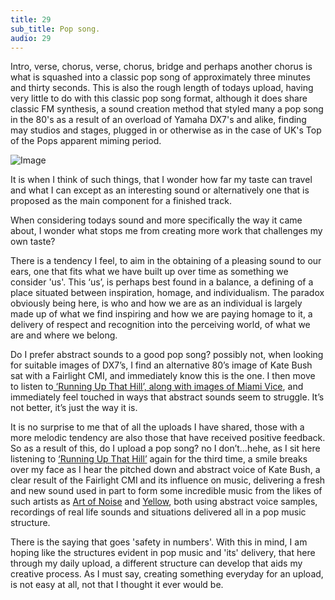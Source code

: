```yaml
---
title: 29
sub_title: Pop song.
audio: 29
---
```


Intro, verse, chorus, verse, chorus, bridge and perhaps another chorus is what is squashed into a classic pop song of approximately three minutes and thirty seconds. This is also the rough length of todays upload, having very little to do with this classic pop song format, although it does share classic FM synthesis, a sound creation method that styled many a pop song in the 80's as a result of an overload of Yamaha DX7's and alike, finding may studios and stages, plugged in or otherwise as in the case of UK's Top of the Pops apparent miming period.

![Image](/assets/img/Snd-29.jpg)

It is when I think of such things, that I wonder how far my taste can travel and what I can except as an interesting sound or alternatively one that is proposed as the main component for a finished track.

When considering todays sound and more specifically the way it came about, I wonder what stops me from creating more work that challenges my own taste? 

There is a tendency I feel, to aim in the obtaining of a pleasing sound to our ears, one that fits what we have built up over time as something we consider 'us'. This ‘us’, is perhaps best found in a balance, a defining of a place situated between inspiration, homage, and individualism. The paradox obviously being here, is who and how we are as an individual is largely made up of what we find inspiring and how we are paying homage to it, a delivery of respect and recognition into the perceiving world, of what we are and where we belong.

Do I prefer abstract sounds to a good pop song? possibly not, when looking for suitable images of DX7’s, I find an alternative 80’s image of Kate Bush sat with a Fairlight CMI, and immediately know this is the one. I then move to listen to<a href="http://www.youtube.com/watch?v=ESle1KKP6qg" title=" ‘Running Up That Hill’, along with images of Miami Vice"> ‘Running Up That Hill’, along with images of Miami Vice</a>, and immediately feel touched in ways that abstract sounds seem to struggle. It’s not better, it’s just the way it is. 

It is no surprise to me that of all the uploads I have shared, those with a more melodic tendency are also those that have received positive feedback. So as a result of this, do I upload a pop song? no I don’t…hehe, as I sit here listening to <a href="http://www.youtube.com/watch?v=ESle1KKP6qg" title="‘Running Up That Hill’">‘Running Up That Hill’</a> again for the third time, a smile breaks over my face as I hear the pitched down and abstract voice of Kate Bush, a clear result of the Fairlight CMI and its influence on music, delivering a fresh and new sound used in part to form some incredible music from the likes of such artists as <a href="http://www.youtube.com/watch?v=-sFK0-lcjGU" title="Art of Noise">Art of Noise</a> and <a href="http://www.youtube.com/watch?v=xLb9jPuDS9Y" title="Yellow">Yellow</a>, both using abstract voice samples, recordings of real life sounds and situations delivered all in a pop music structure. 

There is the saying that goes 'safety in numbers'. With this in mind, I am hoping like the structures evident in pop music and 'its' delivery, that here through my daily upload, a different structure can develop that aids my creative process. As I must say, creating something everyday for an upload, is not easy at all, not that I thought it ever would be.